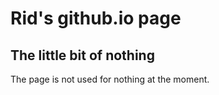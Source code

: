 # Rid's github.io page

## The little bit of nothing

The page is not used for nothing at the moment.
